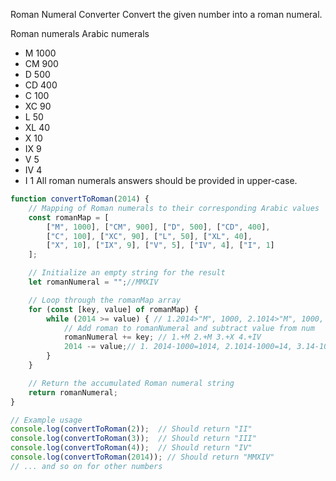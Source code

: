 Roman Numeral Converter
Convert the given number into a roman numeral.

Roman numerals	Arabic numerals
- M	1000
- CM	900
- D	500
- CD	400
- C	100
- XC	90
- L	50
- XL	40
- X	10
- IX	9
- V	5
- IV	4
- I	1
All roman numerals answers should be provided in upper-case.


```javascript
function convertToRoman(2014) {
    // Mapping of Roman numerals to their corresponding Arabic values
    const romanMap = [
        ["M", 1000], ["CM", 900], ["D", 500], ["CD", 400],
        ["C", 100], ["XC", 90], ["L", 50], ["XL", 40],
        ["X", 10], ["IX", 9], ["V", 5], ["IV", 4], ["I", 1]
    ];

    // Initialize an empty string for the result
    let romanNumeral = "";//MMXIV

    // Loop through the romanMap array
    for (const [key, value] of romanMap) {
        while (2014 >= value) { // 1.2014>"M", 1000, 2.1014>"M", 1000, 3.14>"X", 10, 4.4>="IV", 4
            // Add roman to romanNumeral and subtract value from num
            romanNumeral += key; // 1.+M 2.+M 3.+X 4.+IV
            2014 -= value;// 1. 2014-1000=1014, 2.1014-1000=14, 3.14-10=4 4.4-4=0 done
        }
    }

    // Return the accumulated Roman numeral string
    return romanNumeral;
}

// Example usage
console.log(convertToRoman(2));  // Should return "II"
console.log(convertToRoman(3));  // Should return "III"
console.log(convertToRoman(4));  // Should return "IV"
console.log(convertToRoman(2014)); // Should return "MMXIV"
// ... and so on for other numbers

```
